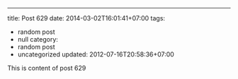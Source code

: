 ---
title: Post 629
date: 2014-03-02T16:01:41+07:00
tags:
  - random post
  - null
category:
  - random post
  - uncategorized
updated: 2012-07-16T20:58:36+07:00

This is content of post 629